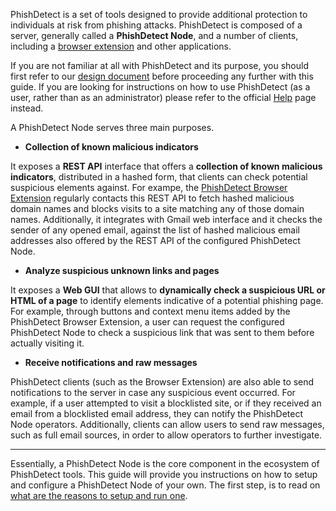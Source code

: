 PhishDetect is a set of tools designed to provide additional protection to individuals at risk from phishing attacks. PhishDetect is composed of a server, generally called a **PhishDetect Node**, and a number of clients, including a [browser extension](https://github.com/phishdetect/phishdetect-extension) and other applications.

If you are not familiar at all with PhishDetect and its purpose, you should first refer to our [design document]() before proceeding any further with this guide. If you are looking for instructions on how to use PhishDetect (as a user, rather than as an administrator) please refer to the official [Help](https://phishdetect.io/help/) page instead.

A PhishDetect Node serves three main purposes.

- **Collection of known malicious indicators**

It exposes a **REST API** interface that offers a **collection of known malicious indicators**, distributed in a hashed form, that clients can check potential suspicious elements against. For exampe, the [PhishDetect Browser Extension](https://github.com/phishdetect/phishdetect-extension) regularly contacts this REST API to fetch hashed malicious domain names and blocks visits to a site matching any of those domain names. Additionally, it integrates with Gmail web interface and it checks the sender of any opened email, against the list of hashed malicious email addresses also offered by the REST API of the configured PhishDetect Node.

- **Analyze suspicious unknown links and pages**

It exposes a **Web GUI** that allows to **dynamically check a suspicious URL or HTML of a page** to identify elements indicative of a potential phishing page. For example, through buttons and context menu items added by the PhishDetect Browser Extension, a user can request the configured PhishDetect Node to check a suspicious link that was sent to them before actually visiting it.

- **Receive notifications and raw messages**

PhishDetect clients (such as the Browser Extension) are also able to send notifications to the server in case any suspicious event occurred. For example, if a user attempted to visit a blocklisted site, or if they received an email from a blocklisted email address, they can notify the PhishDetect Node operators. Additionally, clients can allow users to send raw messages, such as full email sources, in order to allow operators to further investigate.

---

Essentially, a PhishDetect Node is the core component in the ecosystem of PhishDetect tools. This guide will provide you instructions on how to setup and configure a PhishDetect Node of your own. The first step, is to read on [what are the reasons to setup and run one](why.md).
